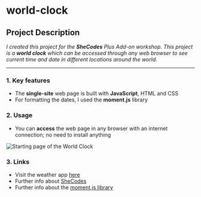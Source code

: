 # world-clock

## Project Description

*I created this project for the **SheCodes** Plus Add-on workshop. This project is a **world clock** which can be accessed through any web browser to see current time and date in different locations around the world.*

---

### 1. Key features

- The **single-site** web page is built with **JavaScript**, HTML and CSS
- For formatting the dates, I used the **moment.js** library

### 2. Usage

- You can **access** the web page in any browser with an internet connection; no need to install anything

![Starting page of the World Clock](#)

### 3. Links

- Visit the weather app [here](#)
- Further info about [SheCodes](https://www.shecodes.io/)
- Further info about the [moment.js library](https://cdnjs.com/libraries/moment.js)